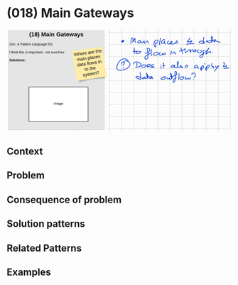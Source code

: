 # (018) Main Gateways

![](images/image001.png)

## Context


## Problem


## Consequence of problem


## Solution patterns


## Related Patterns


## Examples


<links to examples>